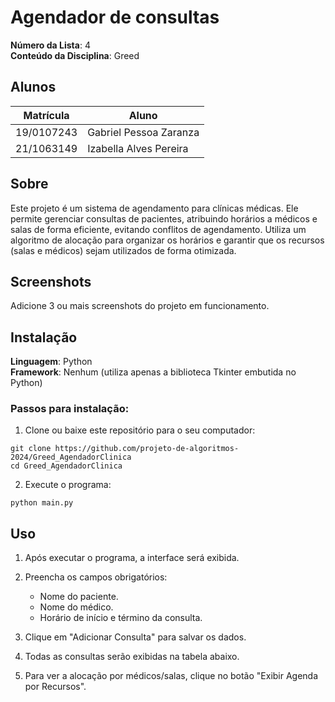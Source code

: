 # Agendador de consultas

**Número da Lista**: 4<br>
**Conteúdo da Disciplina**: Greed<br>

## Alunos
|Matrícula | Aluno |
| -- | -- |
| 19/0107243 |  Gabriel Pessoa Zaranza|
| 21/1063149 |  Izabella Alves Pereira |

## Sobre 
Este projeto é um sistema de agendamento para clínicas médicas. Ele permite gerenciar consultas de pacientes, atribuindo horários a médicos e salas de forma eficiente, evitando conflitos de agendamento. Utiliza um algoritmo de alocação para organizar os horários e garantir que os recursos (salas e médicos) sejam utilizados de forma otimizada.

## Screenshots
Adicione 3 ou mais screenshots do projeto em funcionamento.

## Instalação 
**Linguagem**: Python<br>
**Framework**: Nenhum (utiliza apenas a biblioteca Tkinter embutida no Python)<br>

### Passos para instalação:

1. Clone ou baixe este repositório para o seu computador:
```
git clone https://github.com/projeto-de-algoritmos-2024/Greed_AgendadorClinica
cd Greed_AgendadorClinica
```

2. Execute o programa:
```
python main.py
```

## Uso 
1. Após executar o programa, a interface será exibida.

2. Preencha os campos obrigatórios:

    - Nome do paciente.
    - Nome do médico.
    - Horário de início e término da consulta.
3. Clique em "Adicionar Consulta" para salvar os dados.

4. Todas as consultas serão exibidas na tabela abaixo.

5. Para ver a alocação por médicos/salas, clique no botão "Exibir Agenda por Recursos".






